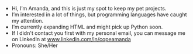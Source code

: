 -  Hi, I’m Amanda, and this is just my spot to keep my pet projects.
-  I’m interested in a lot of things, but programming languages have caught my attention.
-  I’m currently expanding HTML and might pick up Python soon.
-  If I didn't contact you first with my personal email, you can message me on LinkedIn at www.linkedin.com/in/copeamanda 
-  Pronouns: She/Her

<!---
TinkerKitty/TinkerKitty is a ✨ special ✨ repository because its `README.md` (this file) appears on your GitHub profile.
You can click the Preview link to take a look at your changes.
--->
